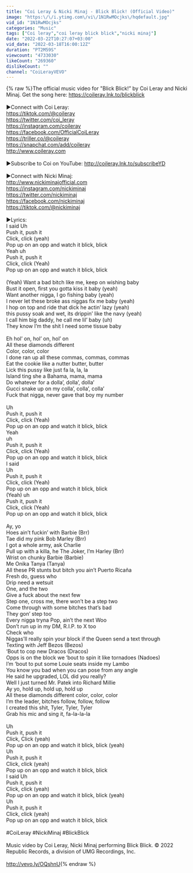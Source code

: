 ```yaml
---
title: "Coi Leray & Nicki Minaj - Blick Blick! (Official Video)"
image: "https:\/\/i.ytimg.com\/vi\/1N1RwMOcjks\/hqdefault.jpg"
vid_id: "1N1RwMOcjks"
categories: "Music"
tags: ["Coi leray","coi leray blick blick","nicki minaj"]
date: "2022-03-22T10:27:07+03:00"
vid_date: "2022-03-18T16:00:12Z"
duration: "PT2M59S"
viewcount: "4733030"
likeCount: "269360"
dislikeCount: ""
channel: "CoiLerayVEVO"
---
```

{% raw %}The official music video for &quot;Blick Blick!” by Coi Leray and Nicki Minaj. Get the song here: <a rel="nofollow" target="blank" href="https://coileray.lnk.to/blickblick">https://coileray.lnk.to/blickblick</a><br /><br />►Connect with Coi Leray:<br /><a rel="nofollow" target="blank" href="https://tiktok.com/@coileray">https://tiktok.com/@coileray</a><br /><a rel="nofollow" target="blank" href="https://twitter.com/coi_leray">https://twitter.com/coi_leray</a><br /><a rel="nofollow" target="blank" href="https://instagram.com/coileray">https://instagram.com/coileray</a><br /><a rel="nofollow" target="blank" href="https://facebook.com/OfficialCoiLeray">https://facebook.com/OfficialCoiLeray</a><br /><a rel="nofollow" target="blank" href="https://triller.co/@coileray">https://triller.co/@coileray</a><br /><a rel="nofollow" target="blank" href="https://snapchat.com/add/coileray">https://snapchat.com/add/coileray</a><br /><a rel="nofollow" target="blank" href="http://www.coileray.com">http://www.coileray.com</a><br /><br />►Subscribe to Coi on YouTube: <a rel="nofollow" target="blank" href="http://coileray.lnk.to/subscribeYD">http://coileray.lnk.to/subscribeYD</a><br /><br />►Connect with Nicki Minaj:<br /><a rel="nofollow" target="blank" href="http://www.nickiminajofficial.com">http://www.nickiminajofficial.com</a><br /><a rel="nofollow" target="blank" href="https://instagram.com/nickiminaj">https://instagram.com/nickiminaj</a><br /><a rel="nofollow" target="blank" href="https://twitter.com/nickiminaj">https://twitter.com/nickiminaj</a><br /><a rel="nofollow" target="blank" href="https://facebook.com/nickiminaj">https://facebook.com/nickiminaj</a><br /><a rel="nofollow" target="blank" href="https://tiktok.com/@nickiminaj">https://tiktok.com/@nickiminaj</a><br /><br />►Lyrics:<br />I said Uh<br />Push it, push it <br />Click, click (yeah)<br />Pop up on an opp and watch it blick, blick<br />Yeah uh<br />Push it, push it<br />Click, click (Yeah)<br />Pop up on an opp and watch it blick, blick<br /> <br />(Yeah) Want a bad bitch like me, keep on wishing baby<br />Bust it open, first you gotta kiss it baby (yeah)<br />Want another nigga, I go fishing baby (yeah)<br />I never let these broke ass niggas fix me baby (yeah)<br />I hop on top and ride that dick he actin’ lazy (yeah)<br />this pussy soak and wet, its drippin’ like the navy (yeah)<br />I call him big daddy, he call me lil’ baby (uh) <br />They know I’m the shit I need some tissue baby<br /> <br />Eh hol’ on, hol’ on, hol’ on<br />All these diamonds different<br />Color, color, color<br />I done ran up all these commas, commas, commas<br />Eat the cookie like a nutter butter, butter<br />Lick this pussy like just fa la, la, la <br />Island ting she a Bahama, mama, mama <br />Do whatever for a dolla’, dolla’, dolla’<br />Gucci snake up on my colla’, colla’, colla’<br />Fuck that nigga, never gave that boy my number<br /> <br />Uh<br />Push it, push it <br />Click, click (Yeah)<br />Pop up on an opp and watch it blick, blick<br />Yeah <br />uh<br />Push it, push it<br />Click, click (Yeah)<br />Pop up on an opp and watch it blick, blick<br />I said <br />Uh<br />Push it, push it <br />Click, click (Yeah)<br />Pop up on an opp and watch it blick, blick <br />(Yeah) uh<br />Push it, push it <br />Click, click (Yeah)<br />Pop up on an opp and watch it blick, blick<br /> <br />Ay, yo<br />Hoes ain’t fuckin’ with Barbie (Brr)<br />Tae did my pink Bob Marley (Brr)<br />I got a whole army, ask Charlie <br />Pull up with a killa, he The Joker, I’m Harley (Brr)<br />Wrist on chunky Barbie (Barbie)<br />Me Onika Tanya (Tanya)<br />All these PR stunts but bitch you ain’t Puerto Ricaña <br />Fresh do, guess who<br />Drip need a wetsuit<br />One, and the two<br />Give a fuck about the next few<br />Step one, cross me, there won’t be a step two<br />Come through with some bitches that’s bad<br />They gon’ step too<br />Every nigga tryna Pop, ain’t the next Woo<br />Don’t run up in my DM, R.I.P. to X too<br />Check who <br />Niggas’ll really spin your block if the Queen send a text through<br />Texting with Jeff Bezos (Bezos)<br />‘Bout to cop new Dracos (Dracos)<br />Opps is on the block we ‘bout to spin it like tornadoes (Nadoes)<br />I’m ‘bout to put some Louie seats inside my Lambo<br />You know you bad when you can pose from any angle<br />He said he upgraded, LOL did you really?<br />Well I just turned Mr. Patek into Richard Millie<br />Ay yo, hold up, hold up, hold up<br />All these diamonds different color, color, color<br />I’m the leader, bitches follow, follow, follow<br />I created this shit, Tyler, Tyler, Tyler<br />Grab his mic and sing it, fa-la-la-la<br /> <br />Uh<br />Push it, push it <br />Click, Click (yeah)<br />Pop up on an opp and watch it blick, blick (yeah)<br />Uh <br />Push it, push it<br />Click, click (yeah) <br />Pop up on an opp and watch it blick, blick<br />I said Uh<br />Push it, push it <br />Click, click (yeah)<br />Pop up on an opp and watch it blick, blick (yeah)<br />Uh<br />Push it, push it<br />Click, click (yeah)<br />Pop up on an opp and watch it blick, blick<br /><br />#CoiLeray #NickiMinaj #BlickBlick<br /><br />Music video by Coi Leray, Nicki Minaj performing Blick Blick. © 2022 Republic Records, a division of UMG Recordings, Inc.<br /><br /><a rel="nofollow" target="blank" href="http://vevo.ly/OQshnU">http://vevo.ly/OQshnU</a>{% endraw %}
